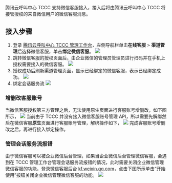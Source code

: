 
腾讯云呼叫中心 TCCC 支持微信客服接入，接入后将由腾讯云呼叫中心 TCCC 将接管授权的来自微信用户的微信客服消息。

## 接入步骤
1. 登录 [腾讯云呼叫中心 TCCC 管理工作台](https://tccc.qcloud.com/login)，左侧导航栏单击**在线客服** > **渠道管理**后选择微信客服，单击**绑定微信客服**。
![](https://qcloudimg.tencent-cloud.cn/raw/1cf6e72601c9bad93f2dca42afb635ab.png)
2. 跳转微信客服的授权页面后，由企业微信的管理员管理员进行扫码并在手机上授权需要接入的微信客服。
![](https://qcloudimg.tencent-cloud.cn/raw/e0a87ca7a469007e4901fc6676b79f36.jpg)
3. 授权成功后刷新渠道管理页面，显示已经绑定的微信客服，表示已经绑定成功。
![](https://qcloudimg.tencent-cloud.cn/raw/1e0a09fe6e36049cdcb47e9be1103d1f.png)
4. 绑定会话服务流
![](https://qcloudimg.tencent-cloud.cn/raw/bd8710f81739ebbc5e37103ca5dc8350.gif)


### 增删改客服账号
当微信客服授权第三方管理之后，无法使用原生页面进行客服账号增删改，如下图所示，
![](https://qcloudimg.tencent-cloud.cn/raw/9a27ee2aa1ccbffcb57bf3e135f30eaa.png)
当前由于 TCCC 并没有接入微信客服账号管理 API，所以需要先解绑然后在微信客服**原生**页面进行客服账号管理，解绑操作如下，
![](https://qcloudimg.tencent-cloud.cn/raw/90bda921f7e9600c75a6bbbc5aa67cda.png)
完成客服账号增删改之后，再进行接入绑定操作。


### 管理会话服务流报错
由于微信客服可以被企业微信后台管理，如果当企业微信后台管理微信客服，会遇到在 TCCC 管理工作台管理会话服务流报错的情况，此时需要关闭企业微信管理微信客服的功能，登录微信客服后台 [kf.weixin.qq.com](https://kf.weixin.qq.com)，点击下图所示单击“开始使用”按钮关闭企业微信管理微信客服的功能。
![](https://qcloudimg.tencent-cloud.cn/raw/e7d69236d3be5e34f96ad7a5b9a70e9e.png)

